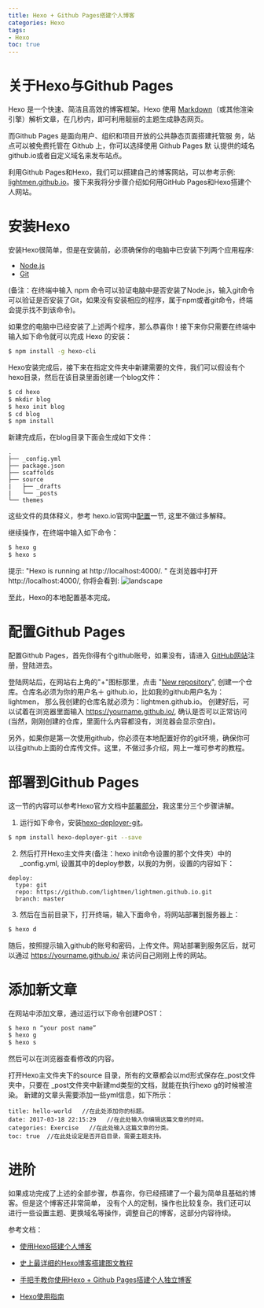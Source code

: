 ```yaml
---
title: Hexo + Github Pages搭建个人博客
categories: Hexo
tags:
- Hexo
toc: true
---
```


# 关于Hexo与Github Pages
Hexo 是一个快速、简洁且高效的博客框架。Hexo 使用 [Markdown](http://daringfireball.net/projects/markdown/)（或其他渲染引擎）解析文章，在几秒内，即可利用靓丽的主题生成静态网页。

而Github Pages 是面向用户、组织和项目开放的公共静态页面搭建托管服 务，站点可以被免费托管在 Github 上，你可以选择使用 Github Pages 默 认提供的域名 github.io或者自定义域名来发布站点。

利用Github Pages和Hexo，我们可以搭建自己的博客网站，可以参考示例: [lightmen.github.io](https://lightmen.github.io/)。接下来我将分步骤介绍如何用GitHub Pages和Hexo搭建个人网站。

# 安装Hexo
安装Hexo很简单，但是在安装前，必须确保你的电脑中已安装下列两个应用程序:

- [Node.js](https://nodejs.org/en/)
- [Git](https://git-scm.com/)

(备注：在终端中输入 npm 命令可以验证电脑中是否安装了Node.js，输入git命令可以验证是否安装了Git，如果没有安装相应的程序，属于npm或者git命令，终端会提示找不到该命令)。

如果您的电脑中已经安装了上述两个程序，那么恭喜你！接下来你只需要在终端中输入如下命令就可以完成 Hexo 的安装：
 ``` bash
 $ npm install -g hexo-cli
 ```

 Hexo安装完成后，接下来在指定文件夹中新建需要的文件，我们可以假设有个hexo目录，然后在该目录里面创建一个blog文件：
 ``` bash
 $ cd hexo
 $ mkdir blog
 $ hexo init blog
 $ cd blog
 $ npm install
 ```

 新建完成后，在blog目录下面会生成如下文件：
```
.
├── _config.yml
├── package.json
├── scaffolds
├── source
|   ├── _drafts
|   └── _posts
└── themes
```

这些文件的具体释义，参考 hexo.io官网中[配置](https://hexo.io/zh-cn/docs/configuration.html)一节, 这里不做过多解释。

继续操作，在终端中输入如下命令：
``` bash
$ hexo g
$ hexo s
```

提示: "Hexo is running at http://localhost:4000/. "  在浏览器中打开http://localhost:4000/, 你将会看到:
![landscape](http://note.youdao.com/yws/api/personal/file/WEB109a2e85adcbf21b729cc70c8df2ef85?method=download&shareKey=e3cf0fdd4ce77bfbc0dcf0b559f3a529)

至此，Hexo的本地配置基本完成。

# 配置Github Pages

配置Github Pages，首先你得有个github账号，如果没有，请进入 [GitHub网站](https://github.com/)注册，登陆进去。

登陆网站后，在网站右上角的"+"图标那里，点击 "[New repository](https://github.com/new)", 创建一个仓库。仓库名必须为你的用户名＋ github.io，比如我的github用户名为：lightmen， 那么我创建的仓库名就必须为：lightmen.github.io。 创建好后，可以试着在浏览器里面输入 https://yourname.github.io/, 确认是否可以正常访问(当然，刚刚创建的仓库，里面什么内容都没有，浏览器会显示空白)。

另外，如果你是第一次使用github，你必须在本地配置好你的git环境，确保你可以往github上面的仓库传文件。这里，不做过多介绍，网上一堆可参考的教程。

# 部署到Github Pages

这一节的内容可以参考Hexo官方文档中[部署部分](https://hexo.io/zh-cn/docs/deployment.html)，我这里分三个步骤讲解。

1. 运行如下命令，安装[hexo-deployer-git](https://github.com/hexojs/hexo-deployer-git)。
``` bash
$ npm install hexo-deployer-git --save
```
2. 然后打开Hexo主文件夹(备注：hexo init命令设置的那个文件夹）中的_config.yml, 设置其中的deploy参数，以我的为例，设置的内容如下：
```
deploy:
  type: git
  repo: https://github.com/lightmen/lightmen.github.io.git
  branch: master
```

3. 然后在当前目录下，打开终端，输入下面命令，将网站部署到服务器上：
``` bash
$ hexo d
```
随后，按照提示输入github的账号和密码，上传文件。网站部署到服务区后，就可以通过 https://yourname.github.io/ 来访问自己刚刚上传的网站。

# 添加新文章

在网站中添加文章，通过运行以下命令创建POST：
``` bash
$ hexo n “your post name”
$ hexo g
$ hexo s
```
然后可以在浏览器查看修改的内容。

打开Hexo主文件夹下的source 目录，所有的文章都会以md形式保存在_post文件夹中，只要在 _post文件夹中新建md类型的文档，就能在执行hexo g的时候被渲染。 新建的文章头需要添加一些yml信息，如下所示：
```
title: hello-world   //在此处添加你的标题。
date: 2017-03-18 22:15:29   //在此处输入你编辑这篇文章的时间。
categories: Exercise   //在此处输入这篇文章的分类。
toc: true  //在此处设定是否开启目录，需要主题支持。
```

# 进阶
如果成功完成了上述的全部步骤，恭喜你，你已经搭建了一个最为简单且基础的博客。但是这个博客还非常简单， 没有个人的定制，操作也比较复杂。我们还可以进行一些设置主题、更换域名等操作，调整自己的博客，这部分内容待续。

参考文档：

- [使用Hexo搭建个人博客](http://www.jianshu.com/p/f4dce0e76886)

- [史上最详细的Hexo博客搭建图文教程](https://xuanwo.org/2015/03/26/hexo-intor/)

- [手把手教你使用Hexo + Github Pages搭建个人独立博客](https://linghucong.js.org/2016/04/15/2016-04-15-hexo-github-pages-blog/)

- [Hexo使用指南](http://www.jianshu.com/p/84a8384be1ae)


